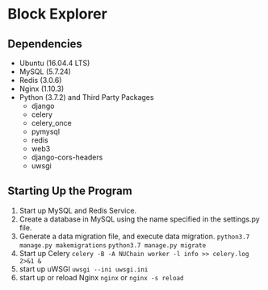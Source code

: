 # Block Explorer

## Dependencies

- Ubuntu (16.04.4 LTS)
- MySQL (5.7.24)
- Redis (3.0.6)
- Nginx (1.10.3)
- Python (3.7.2) and Third Party Packages
    - django
    - celery
    - celery_once
	- pymysql
	- redis
	- web3
	- django-cors-headers
	- uwsgi

## Starting Up the Program

1. Start up MySQL and Redis Service.
2. Create a database in MySQL using the name specified in the settings.py file.
3. Generate a data migration file, and execute data migration.
`python3.7 manage.py makemigrations`
`python3.7 manage.py migrate`
4. Start up Celery
`celery -B -A NUChain worker -l info >> celery.log 2>&1 &`
5. start up uWSGI
`uwsgi --ini uwsgi.ini`
6. start up or reload Nginx
`nginx` or `nginx -s reload`
